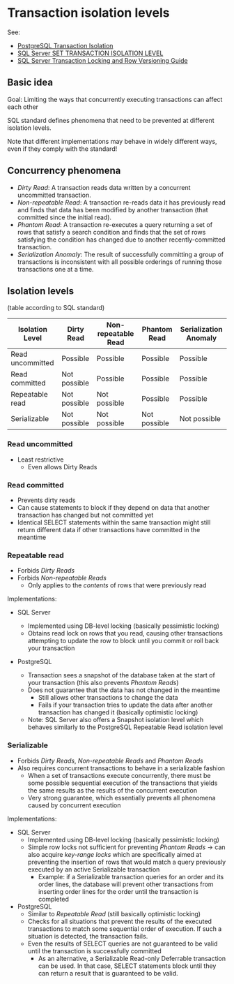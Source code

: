 # Transaction isolation levels

See:

- [PostgreSQL Transaction Isolation](https://www.postgresql.org/docs/current/static/transaction-iso.html)
- [SQL Server SET TRANSACTION ISOLATION LEVEL](https://docs.microsoft.com/en-us/sql/t-sql/statements/set-transaction-isolation-level-transact-sql?view=sql-server-2017)
- [SQL Server Transaction Locking and Row Versioning Guide](https://docs.microsoft.com/en-us/sql/relational-databases/sql-server-transaction-locking-and-row-versioning-guide?view=sql-server-2017)

## Basic idea

Goal: Limiting the ways that concurrently executing transactions can affect each other

SQL standard defines phenomena that need to be prevented at different isolation levels.

Note that different implementations may behave in widely different ways, even if they comply with the standard!

## Concurrency phenomena

- *Dirty Read*: A transaction reads data written by a concurrent uncommitted transaction.
- *Non-repeatable Read*: A transaction re-reads data it has previously read and finds that data has been modified by another transaction (that committed since the initial read).
- *Phantom Read*: A transaction re-executes a query returning a set of rows that satisfy a search condition and finds that the set of rows satisfying the condition has changed due to another recently-committed transaction.
- *Serialization Anomaly*: The result of successfully committing a group of transactions is inconsistent with all possible orderings of running those transactions one at a time.

## Isolation levels

(table according to SQL standard)

| Isolation Level  | Dirty Read   | Non-repeatable Read | Phantom Read | Serialization Anomaly |
| ---------------- | ------------ | ------------------- | ------------ | --------------------- |
| Read uncommitted | Possible     | Possible            | Possible     | Possible              |
| Read committed   | Not possible | Possible            | Possible     | Possible              |
| Repeatable read  | Not possible | Not possible        | Possible     | Possible              |
| Serializable     | Not possible | Not possible        | Not possible | Not possible          |

### Read uncommitted

- Least restrictive
  - Even allows Dirty Reads

### Read committed

- Prevents dirty reads
- Can cause statements to block if they depend on data that another transaction has changed but not committed yet
- Identical SELECT statements within the same transaction might still return different data if other transactions have committed in the meantime

### Repeatable read

- Forbids *Dirty Reads* 
- Forbids *Non-repeatable Reads*
  - Only applies to the *contents* of rows that were previously read

Implementations:

- SQL Server
  - Implemented using DB-level locking (basically pessimistic locking)
  - Obtains read lock on rows that you read, causing other transactions attempting to update the row to block until you commit or roll back your transaction

- PostgreSQL
  - Transaction sees a snapshot of the database taken at the start of your transaction (this also prevents *Phantom Reads*)
  - Does not guarantee that the data has not changed in the meantime
    - Still allows other transactions to change the data
    - Fails if your transaction tries to update the data after another transaction has changed it (basically optimistic locking)
  - Note: SQL Server also offers a Snapshot isolation level which behaves similarly to the PostgreSQL Repeatable Read isolation level

### Serializable

- Forbids *Dirty Reads*, *Non-repeatable Reads* and *Phantom Reads*
- Also requires concurrent transactions to behave in a serializable fashion
  - When a set of transactions execute concurrently, there must be some possible sequential execution of the transactions that yields the same results as the results of the concurrent execution
  -  Very strong guarantee, which essentially prevents all phenomena caused by concurrent execution

Implementations:

- SQL Server
  - Implemented using DB-level locking (basically pessimistic locking)
  - Simple row locks not sufficient for preventing *Phantom Reads* -> can also acquire *key-range locks* which are specifically aimed at preventing the insertion of rows that would match a query previously executed by an active Serializable transaction
    - Example: if a Serializable transaction queries for an order and its order lines, the database will prevent other transactions from inserting order lines for the order until the transaction is completed
- PostgreSQL
  - Similar to *Repeatable Read* (still basically optimistic locking)
  - Checks for all situations that prevent the results of the executed transactions to match some sequential order of execution. If such a situation is detected, the transaction fails.
  - Even the results of SELECT queries are not guaranteed to be valid until the transaction is successfully committed
    - As an alternative, a Serializable Read-only Deferrable transaction can be used. In that case, SELECT statements block until they can return a result that is guaranteed to be valid.